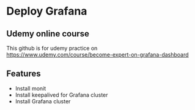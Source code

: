 # Deploy Grafana

## Udemy online course
This github is for udemy practice on 
https://www.udemy.com/course/become-expert-on-grafana-dashboard

## Features
- Install monit
- Install keepalived for Grafana cluster
- Install Grafana cluster



